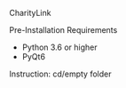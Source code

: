CharityLink

Pre-Installation Requirements
- Python 3.6 or higher
- PyQt6

Instruction:
cd/empty folder
